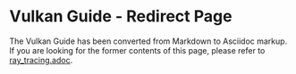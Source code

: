 # Vulkan Guide - Redirect Page

The Vulkan  Guide has been converted from Markdown to Asciidoc markup. If you are looking for the former contents of this page, please refer to [ray_tracing.adoc](./ray_tracing.adoc).
